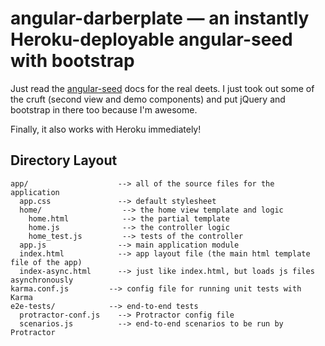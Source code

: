 # angular-darberplate — an instantly Heroku-deployable angular-seed with bootstrap

Just read the [angular-seed][angular-seed] docs for the real deets. I just took out some of the cruft (second view and demo components) and put jQuery and bootstrap in there too because I'm awesome.

Finally, it also works with Heroku immediately!

## Directory Layout

```
app/                    --> all of the source files for the application
  app.css               --> default stylesheet
  home/                  --> the home view template and logic
    home.html            --> the partial template
    home.js              --> the controller logic
    home_test.js         --> tests of the controller
  app.js                --> main application module
  index.html            --> app layout file (the main html template file of the app)
  index-async.html      --> just like index.html, but loads js files asynchronously
karma.conf.js         --> config file for running unit tests with Karma
e2e-tests/            --> end-to-end tests
  protractor-conf.js    --> Protractor config file
  scenarios.js          --> end-to-end scenarios to be run by Protractor
```

[angular-seed]: https://github.com/angular/angular-seed

